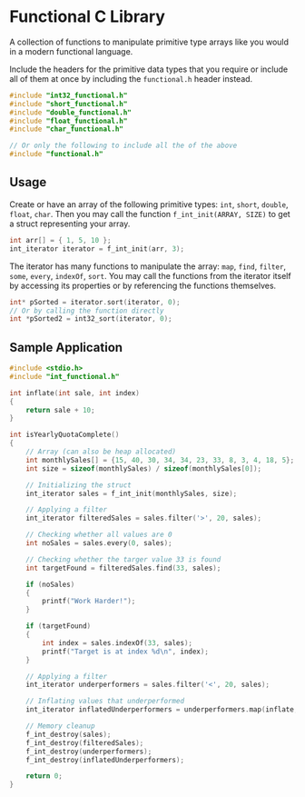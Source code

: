 # Functional C Library

A collection of functions to manipulate primitive type arrays like you would in a modern functional language.

Include the headers for the primitive data types that you require or include all of them at once by including the `functional.h` header instead.

```c
#include "int32_functional.h"
#include "short_functional.h"
#include "double_functional.h"
#include "float_functional.h"
#include "char_functional.h"

// Or only the following to include all the of the above
#include "functional.h"
```

## Usage

Create or have an array of the following primitive types: `int`, `short`, `double`, `float`, `char`. Then you may call the function `f_int_init(ARRAY, SIZE)` to get a struct representing your array.

```c
int arr[] = { 1, 5, 10 };
int_iterator iterator = f_int_init(arr, 3);
```

The iterator has many functions to manipulate the array: `map`, `find`, `filter`, `some`, `every`, `indexOf`, `sort`. You may call the functions from the iterator itself by accessing its properties or by referencing the functions themselves.

```c
int* pSorted = iterator.sort(iterator, 0);
// Or by calling the function directly
int *pSorted2 = int32_sort(iterator, 0);
```

## Sample Application

```c
#include <stdio.h>
#include "int_functional.h"

int inflate(int sale, int index)
{
    return sale + 10;
}

int isYearlyQuotaComplete()
{
    // Array (can also be heap allocated)
    int monthlySales[] = {15, 40, 30, 34, 34, 23, 33, 8, 3, 4, 18, 5};
    int size = sizeof(monthlySales) / sizeof(monthlySales[0]);

    // Initializing the struct
    int_iterator sales = f_int_init(monthlySales, size);

    // Applying a filter
    int_iterator filteredSales = sales.filter('>', 20, sales);

    // Checking whether all values are 0
    int noSales = sales.every(0, sales);

    // Checking whether the targer value 33 is found
    int targetFound = filteredSales.find(33, sales);

    if (noSales)
    {
        printf("Work Harder!");
    }

    if (targetFound)
    {
        int index = sales.indexOf(33, sales);
        printf("Target is at index %d\n", index);
    }

    // Applying a filter
    int_iterator underperformers = sales.filter('<', 20, sales);

    // Inflating values that underperformed
    int_iterator inflatedUnderperformers = underperformers.map(inflate, underperformers);

    // Memory cleanup
    f_int_destroy(sales);
    f_int_destroy(filteredSales);
    f_int_destroy(underperformers);
    f_int_destroy(inflatedUnderperformers);

    return 0;
}
```
